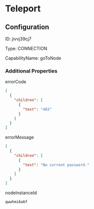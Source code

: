 # Teleport
## Configuration
ID:  jivvj39cj7

Type: CONNECTION 

CapabilityName: goToNode






### Additional Properties
errorCode
```json 
[
  {
    "children": [
      {
        "text": "403"
      }
    ]
  }
]
```


errorMessage
```json 
[
  {
    "children": [
      {
        "text": "No current password."
      }
    ]
  }
]
```


nodeInstanceId
```string 
qwwhmi6a6f
```




